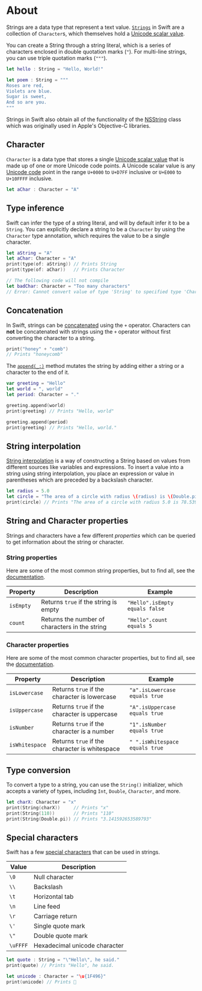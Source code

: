 # About

Strings are a data type that represent a text value.
[`Strings`][strings-and-characters] in Swift are a collection of `Character`s, which themselves hold a [Unicode scalar value][unicode-scalar-values].

You can create a String through a string literal, which is a series of characters enclosed in double quotation marks (`"`).
For multi-line strings, you can use triple quotation marks (`"""`).

```swift
let hello : String = "Hello, World!"

let poem : String = """
Roses are red,
Violets are blue.
Sugar is sweet,
And so are you.
"""
```

Strings in Swift also obtain all of the functionality of the [NSString][nsstring-docs] class which was originally used in Apple's Objective-C libraries.

## Character

`Character` is a data type that stores a single [Unicode scalar value][unicode-scalar-values] that is made up of one or more Unicode code points.
A Unicode scalar value is any [Unicode code][unicode] point in the range `U+0000` to `U+D7FF` inclusive or `U+E000` to `U+10FFFF` inclusive.

```swift
let aChar : Character = "A"
```

## Type inference

Swift can infer the type of a string literal, and will by default infer it to be a `String`.
You can explicitly declare a string to be a `Character` by using the `Character` type annotation, which requires the value to be a single character.

```swift
let aString = "A"
let aChar: Character = "A"
print(type(of: aString)) // Prints String
print(type(of: aChar))   // Prints Character

// The following code will not compile
let badChar: Character = "Too many characters"
// Error: Cannot convert value of type 'String' to specified type 'Character'
```

## Concatenation

In Swift, strings can be [concatenated][] using the `+` operator.
Characters can **not** be concatenated with strings using the `+` operator without first converting the character to a string.

```swift
print("honey" + "comb")
// Prints "honeycomb"
```

The [`append(_:)`][append] method mutates the string by adding either a string or a character to the end of it.

```swift
var greeting = "Hello"
let world = ", world"
let period: Character = "."

greeting.append(world)
print(greeting) // Prints "Hello, world"

greeting.append(period)
print(greeting) // Prints "Hello, world."
```

## String interpolation

[String interpolation][string-interpolation] is a way of constructing a String based on values from different sources like variables and expressions.
To insert a value into a string using string interpolation, you place an expression or value in parentheses which are preceded by a backslash character.

```swift
let radius = 5.0
let circle = "The area of a circle with radius \(radius) is \(Double.pi * radius * radius)"
print(circle) // Prints "The area of a circle with radius 5.0 is 78.53981633974483"
```

## String and Character properties

Strings and characters have a few different _properties_ which can be queried to get information about the string or character.

### String properties

Here are some of the most common string properties, but to find all, see the [documentation][string-docs].

| Property  | Description                                    | Example                        |
| --------- | ---------------------------------------------- | ------------------------------ |
| `isEmpty` | Returns `true` if the string is empty          | `"Hello".isEmpty equals false` |
| `count`   | Returns the number of characters in the string | `"Hello".count   equals 5`     |

### Character properties

Here are some of the most common character properties, but to find all, see the [documentation][string-docs].

| Property       | Description                                   | Example                        |
| -------------- | --------------------------------------------- | ------------------------------ |
| `isLowercase`  | Returns `true` if the character is lowercase  | `"a".isLowercase  equals true` |
| `isUppercase`  | Returns `true` if the character is uppercase  | `"A".isUppercase  equals true` |
| `isNumber`     | Returns `true` if the character is a number   | `"1".isNumber     equals true` |
| `isWhitespace` | Returns `true` if the character is whitespace | `" ".isWhitespace equals true` |

## Type conversion

To convert a type to a string, you can use the `String()` initializer, which accepts a variety of types, including `Int`, `Double`, `Character`, and more.

```swift
let charX: Character = "x"
print(String(charX))     // Prints "x"
print(String(110))       // Prints "110"
print(String(Double.pi)) // Prints "3.141592653589793"
```

## Special characters

Swift has a few [special characters][special-characters] that can be used in strings.

| Value    | Description                   |
| -------- | ----------------------------- |
| `\0`     | Null character                |
| `\\`     | Backslash                     |
| `\t`     | Horizontal tab                |
| `\n`     | Line feed                     |
| `\r`     | Carriage return               |
| `\'`     | Single quote mark             |
| `\"`     | Double quote mark             |
| `\uFFFF` | Hexadecimal unicode character |

```swift
let quote : String = "\"Hello\", he said."
print(quote) // Prints "Hello", he said.

let unicode : Character = "\u{1F496}"
print(unicode) // Prints 💖
```

[strings-and-characters]: https://docs.swift.org/swift-book/documentation/the-swift-programming-language/stringsandcharacters/
[string-docs]: https://developer.apple.com/documentation/swift/String
[nsstring-docs]: https://developer.apple.com/documentation/foundation/nsstring
[character-docs]: https://developer.apple.com/documentation/swift/character
[string-interpolation]: https://docs.swift.org/swift-book/documentation/the-swift-programming-language/stringsandcharacters/#String-Interpolation
[unicode-scalar-values]: https://docs.swift.org/swift-book/documentation/the-swift-programming-language/stringsandcharacters/
[unicode]: https://en.wikipedia.org/wiki/Unicode
[concatenated]: https://docs.swift.org/swift-book/documentation/the-swift-programming-language/stringsandcharacters/#Concatenating-Strings-and-Characters
[append]: https://developer.apple.com/documentation/swift/string/append(_:)-4xa8f
[special-characters]: https://docs.swift.org/swift-book/documentation/the-swift-programming-language/stringsandcharacters/#Special-Characters-in-String-Literals
